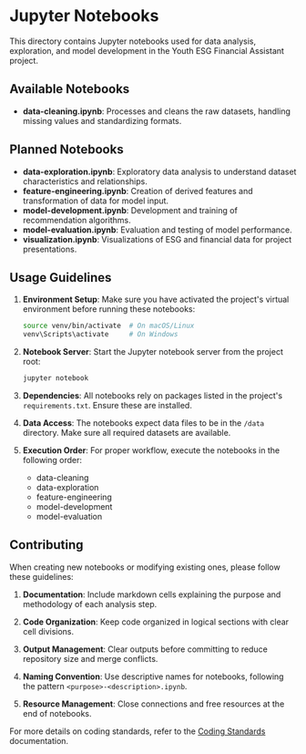 # Jupyter Notebooks

This directory contains Jupyter notebooks used for data analysis, exploration, and model development in the Youth ESG Financial Assistant project.

## Available Notebooks

- **data-cleaning.ipynb**: Processes and cleans the raw datasets, handling missing values and standardizing formats.

## Planned Notebooks

- **data-exploration.ipynb**: Exploratory data analysis to understand dataset characteristics and relationships.
- **feature-engineering.ipynb**: Creation of derived features and transformation of data for model input.
- **model-development.ipynb**: Development and training of recommendation algorithms.
- **model-evaluation.ipynb**: Evaluation and testing of model performance.
- **visualization.ipynb**: Visualizations of ESG and financial data for project presentations.

## Usage Guidelines

1. **Environment Setup**: Make sure you have activated the project's virtual environment before running these notebooks:
   ```bash
   source venv/bin/activate  # On macOS/Linux
   venv\Scripts\activate     # On Windows
   ```

2. **Notebook Server**: Start the Jupyter notebook server from the project root:
   ```bash
   jupyter notebook
   ```

3. **Dependencies**: All notebooks rely on packages listed in the project's `requirements.txt`. Ensure these are installed.

4. **Data Access**: The notebooks expect data files to be in the `/data` directory. Make sure all required datasets are available.

5. **Execution Order**: For proper workflow, execute the notebooks in the following order:
   - data-cleaning
   - data-exploration
   - feature-engineering
   - model-development
   - model-evaluation

## Contributing

When creating new notebooks or modifying existing ones, please follow these guidelines:

1. **Documentation**: Include markdown cells explaining the purpose and methodology of each analysis step.

2. **Code Organization**: Keep code organized in logical sections with clear cell divisions.

3. **Output Management**: Clear outputs before committing to reduce repository size and merge conflicts.

4. **Naming Convention**: Use descriptive names for notebooks, following the pattern `<purpose>-<description>.ipynb`.

5. **Resource Management**: Close connections and free resources at the end of notebooks.

For more details on coding standards, refer to the [Coding Standards](../docs/development/coding_standards.md) documentation.
